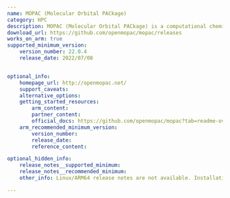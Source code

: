 ```yaml
---
name: MOPAC (Molecular Orbital PACkage)
category: HPC
description: MOPAC (Molecular Orbital PACkage) is a computational chemistry tool for semi-empirical quantum calculations, enabling efficient modeling of molecular structures, reactions, and properties for both research and industrial use.
download_url: https://github.com/openmopac/mopac/releases
works_on_arm: true
supported_minimum_version:
    version_number: 22.0.4
    release_date: 2022/07/08


optional_info:
    homepage_url: http://openmopac.net/
    support_caveats:
    alternative_options:
    getting_started_resources:
        arm_content: 
        partner_content: 
        official_docs: https://github.com/openmopac/mopac?tab=readme-ov-file#cmake
    arm_recommended_minimum_version:
        version_number:
        release_date:
        reference_content: 

optional_hidden_info:
    release_notes__supported_minimum: 
    release_notes__recommended_minimum:
    other_info: Linux/ARM64 release notes are not available. Installation and testing are done using tar archive [22.0.4](https://github.com/openmopac/mopac/releases/tag/v22.0.4). 

---
```

